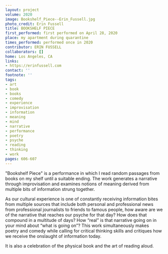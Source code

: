 ```yaml
---
layout: project
volume: 2020
image: Bookshelf_Piece--Erin_Fussell.jpg
photo_credit: Erin Fussell
title: BOOKSHELF PIECE
first_performed: first performed on April 28, 2020
place: my apartment during quarantine
times_performed: performed once in 2020
contributor: ERIN FUSSELL
collaborators: []
home: Los Angeles, CA
links:
- https://erinfussell.com
contact: ''
footnote: ''
tags:
- art
- book
- books
- comedy
- experience
- improvisation
- information
- meaning
- mind
- narrative
- performance
- poetry
- psyche
- reading
- thinking
- work
pages: 606-607
---
```



"Bookshelf Piece" is a performance in which I read random passages from books on my shelf until a suitable ending. The work generates a narrative through improvisation and examines notions of meaning derived from multiple bits of information strung together. 

As our cultural experience is one of constantly receiving information bites from multiple sources that include both personal and professional news from professional journalists to friends to famous people, how aware are we of the narrative that reaches our psyche for that day? How does that compound in a multitude of days? How “real” is that narrative going on in your mind about “what is going on”? This work simultaneously makes poetry and comedy while calling for critical thinking skills and critiques how we receive the onslaught of information today. 

It is also a celebration of the physical book and the art of reading aloud.
